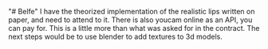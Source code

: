 "# Belfe" 
I have the theorized implementation of the realistic lips written on paper, and need to attend to it.
There is also youcam online as an API, you can pay for. 
This is a little more than what was asked for in the contract.
The next steps would be to use blender to add textures to 3d models.
